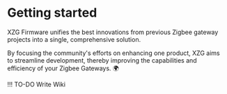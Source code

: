 
# Getting started

XZG Firmware unifies the best innovations from
previous Zigbee gateway projects into a single, comprehensive solution.

By focusing the community's efforts on enhancing one product, XZG aims to streamline development, thereby improving the capabilities and efficiency of your Zigbee Gateways. 🌍

!!! TO-DO
    Write Wiki
